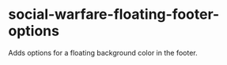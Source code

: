 # social-warfare-floating-footer-options
Adds options for a floating background color in the footer.
